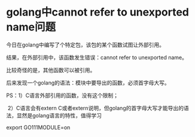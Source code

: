 # golang中cannot refer to unexported name问题

今日在golang中编写了个特定包，该包的某个函数试图让外部引用。

结果，在外部引用中，该函数发生错误：cannot refer to unexported name。

比较奇怪的是，其他函数可以被引用。

后来发现一个golang的语法：模块中要导出的函数，必须首字母大写。

PS：1）C语言外部引用的函数，没有这个限制；

​        2）C语言会有extern C或者extern说明，但golang的首字母大写才能导出的语法，显然是golang语言的特性，值得学习





export GO111MODULE=on 
